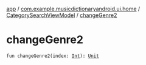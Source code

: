 [app](../../index.md) / [com.example.musicdictionaryandroid.ui.home](../index.md) / [CategorySearchViewModel](index.md) / [changeGenre2](./change-genre2.md)

# changeGenre2

`fun changeGenre2(index: `[`Int`](https://kotlinlang.org/api/latest/jvm/stdlib/kotlin/-int/index.html)`): `[`Unit`](https://kotlinlang.org/api/latest/jvm/stdlib/kotlin/-unit/index.html)